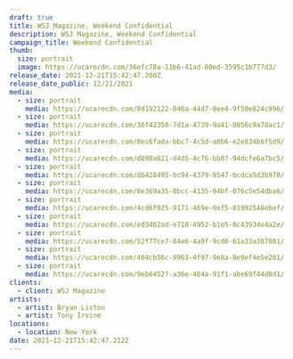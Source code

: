 ```yaml
---
draft: true
title: WSJ Magazine, Weekend Confidential
description: WSJ Magazine, Weekend Confidential
campaign_title: Weekend Confidential
thumb:
  size: portrait
  image: https://ucarecdn.com/36efc78a-11b6-41ad-80ed-3595c1b777d3/
release_date: 2021-12-21T15:42:47.200Z
release_date_public: 12/21/2021
media:
  - size: portrait
    media: https://ucarecdn.com/8d192122-846a-44d7-8ee4-9f50e824c996/
  - size: portrait
    media: https://ucarecdn.com/36f42350-7d1a-4739-9a41-9856c9a78ac1/
  - size: portrait
    media: https://ucarecdn.com/0ec6fada-bbc7-4c5d-a0b6-e2e834b6f5d9/
  - size: portrait
    media: https://ucarecdn.com/d890a621-d4d5-4c76-bb07-94dcfe6a7bc5/
  - size: portrait
    media: https://ucarecdn.com/db428495-bc94-4379-8547-bcdca5d3b970/
  - size: portrait
    media: https://ucarecdn.com/0e369a35-8bcc-4135-94bf-076c5e54dba6/
  - size: portrait
    media: https://ucarecdn.com/4cd6f925-9171-469e-9ef5-81992548ebef/
  - size: portrait
    media: https://ucarecdn.com/ed34b2ad-e718-4952-b1e5-0c43934e4a2e/
  - size: portrait
    media: https://ucarecdn.com/52f77ce7-84e6-4a9f-9cd0-61a33a387801/
  - size: portrait
    media: https://ucarecdn.com/404cb56c-9963-4f97-9e8a-8e9ef4e5e201/
  - size: portrait
    media: https://ucarecdn.com/9eb64527-a36e-464a-91f1-abe69f44d8d1/
clients:
  - client: WSJ Magazine
artists:
  - artist: Bryan Liston
  - artist: Tony Irvine
locations:
  - location: New York
date: 2021-12-21T15:42:47.212Z
---
```

